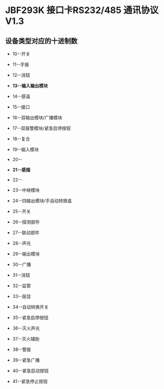 # JBF293K 接口卡RS232/485 通讯协议V1.3

## 设备类型对应的十进制数
- 10--开关
- 11--手报
- 12--消钮
- **13--输入输出模块**
- 14--感温
- 15--接口
- 16--双输出模块/广播模块
- 17--双报警模块/紧急启停按钮
- 18--复合
- 19--输入模块
- 20--
- **21--感烟**
- 22--
- 23--中继模块
- 24--四输出模块/手自动转换盒
- 25--开关

- 26--探测部件
- 27--联动部件
- 28--声光
- 29--输出模块
- 30--广播
- 31--消钮
- 32--监管
- 33--层显
- 34--自动转换开关
- 35--紧急启停按钮
- 36--灭火声光
- 37--灭火辅助
- 38--警报
- 39--紧急广播
- 40--紧急启动按钮
- 41--紧急停止按钮
